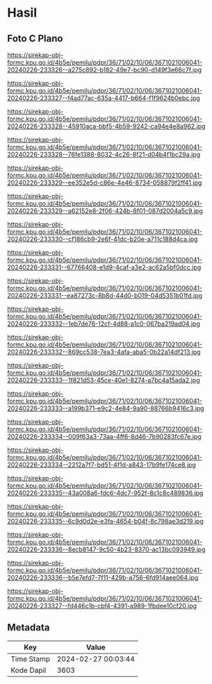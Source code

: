 # Hasil

## Foto C Plano

https://sirekap-obj-formc.kpu.go.id/4b5e/pemilu/pdpr/36/71/02/10/06/3671021006041-20240226-233326--a275c892-b182-49e7-bc90-d149f3e66c7f.jpg

https://sirekap-obj-formc.kpu.go.id/4b5e/pemilu/pdpr/36/71/02/10/06/3671021006041-20240226-233327--f4ad77ac-635a-4417-b664-f1f9624b0ebc.jpg

https://sirekap-obj-formc.kpu.go.id/4b5e/pemilu/pdpr/36/71/02/10/06/3671021006041-20240226-233328--45910aca-bbf5-4b59-9242-ca94e4e8a962.jpg

https://sirekap-obj-formc.kpu.go.id/4b5e/pemilu/pdpr/36/71/02/10/06/3671021006041-20240226-233328--76fe1388-8032-4c26-8f21-d04b4f1bc29a.jpg

https://sirekap-obj-formc.kpu.go.id/4b5e/pemilu/pdpr/36/71/02/10/06/3671021006041-20240226-233329--ee352e5d-c86e-4e46-8734-058879f2ff41.jpg

https://sirekap-obj-formc.kpu.go.id/4b5e/pemilu/pdpr/36/71/02/10/06/3671021006041-20240226-233329--a62152e8-2f06-424b-8f01-087d2004a5c9.jpg

https://sirekap-obj-formc.kpu.go.id/4b5e/pemilu/pdpr/36/71/02/10/06/3671021006041-20240226-233330--cf186cb9-2e6f-41dc-b20e-a711c188d4ca.jpg

https://sirekap-obj-formc.kpu.go.id/4b5e/pemilu/pdpr/36/71/02/10/06/3671021006041-20240226-233331--67766408-e1d9-4caf-a3e2-ac62a5bf0dcc.jpg

https://sirekap-obj-formc.kpu.go.id/4b5e/pemilu/pdpr/36/71/02/10/06/3671021006041-20240226-233331--ea87273c-8b8d-44d0-b019-04d5351b01fd.jpg

https://sirekap-obj-formc.kpu.go.id/4b5e/pemilu/pdpr/36/71/02/10/06/3671021006041-20240226-233332--1eb7de76-12cf-4d88-a1c0-067ba219ad04.jpg

https://sirekap-obj-formc.kpu.go.id/4b5e/pemilu/pdpr/36/71/02/10/06/3671021006041-20240226-233332--869cc538-7ea3-4afa-aba5-0b22a14df213.jpg

https://sirekap-obj-formc.kpu.go.id/4b5e/pemilu/pdpr/36/71/02/10/06/3671021006041-20240226-233333--1f821d53-45ce-40e1-8274-a7bc4a15ada2.jpg

https://sirekap-obj-formc.kpu.go.id/4b5e/pemilu/pdpr/36/71/02/10/06/3671021006041-20240226-233333--a199b371-e9c2-4e84-9a90-88766b9416c3.jpg

https://sirekap-obj-formc.kpu.go.id/4b5e/pemilu/pdpr/36/71/02/10/06/3671021006041-20240226-233334--009f63a3-73aa-4ff6-8d46-7b90283fc67e.jpg

https://sirekap-obj-formc.kpu.go.id/4b5e/pemilu/pdpr/36/71/02/10/06/3671021006041-20240226-233334--2212a7f7-bd51-4f1d-a843-17b9fe174ce8.jpg

https://sirekap-obj-formc.kpu.go.id/4b5e/pemilu/pdpr/36/71/02/10/06/3671021006041-20240226-233335--43a008a6-fdc6-4dc7-952f-8c1c8c489836.jpg

https://sirekap-obj-formc.kpu.go.id/4b5e/pemilu/pdpr/36/71/02/10/06/3671021006041-20240226-233335--6c9d0d2e-e3fa-4654-b04f-8c798ae3d219.jpg

https://sirekap-obj-formc.kpu.go.id/4b5e/pemilu/pdpr/36/71/02/10/06/3671021006041-20240226-233336--8ecb8147-9c50-4b23-8370-ac13bc093949.jpg

https://sirekap-obj-formc.kpu.go.id/4b5e/pemilu/pdpr/36/71/02/10/06/3671021006041-20240226-233336--b5e7efd7-7f11-429b-a756-6fd914aee064.jpg

https://sirekap-obj-formc.kpu.go.id/4b5e/pemilu/pdpr/36/71/02/10/06/3671021006041-20240226-233327--fd446c1b-cbf4-4391-a989-1fbdee10cf20.jpg


## Metadata

| Key        | Value               |
| ---------- | ------------------- |
| Time Stamp | 2024-02-27 00:03:44 |
| Kode Dapil | 3603                |



